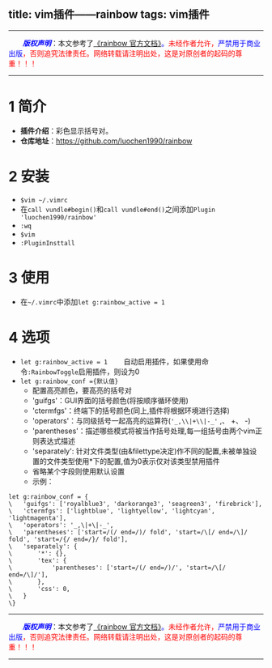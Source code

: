 title: vim插件——rainbow
tags: vim插件
---

------

&emsp;&emsp;<font color=blue>**_版权声明_**</font>：本文参考了<font color=blue>[《rainbow 官方文档》](https://github.com/luochen1990/rainbow "点击跳转")。</font><font color=red>未经作者允许，<font color=blue>严禁用于商业出版</font>，否则追究法律责任。网络转载请注明出处，这是对原创者的起码的尊重！！！</font>

------

<style>table{word-break:initial;}</style>


# 1 简介
* **插件介绍**：彩色显示括号对。
* **仓库地址**：<https://github.com/luochen1990/rainbow>

# 2 安装
* `$vim ~/.vimrc`
* 在`call vundle#begin()`和`call vundle#end()`之间添加`Plugin 'luochen1990/rainbow'`
* `:wq`
* `$vim`
* `:PluginInsttall`


# 3  使用
* 在`~/.vimrc`中添加`let g:rainbow_active = 1`

# 4 选项
* `let g:rainbow_active = 1`
&emsp;&emsp;自动启用插件，如果使用命令`:RainbowToggle`启用插件，则设为0
* `let g:rainbow_conf ={默认值}`
  * 配置高亮颜色，要高亮的括号对
  * 'guifgs'：GUI界面的括号颜色(将按顺序循环使用)
  * 'ctermfgs'：终端下的括号颜色(同上,插件将根据环境进行选择)
  * 'operators'：与同级括号一起高亮的运算符(`'_,\\|+\\|-_'` ,、 +、 -)
  * 'parentheses'：描述哪些模式将被当作括号处理,每一组括号由两个vim正则表达式描述
  * 'separately': 针对文件类型(由&filettype决定)作不同的配置,未被单独设置的文件类型使用\*下的配置,值为0表示仅对该类型禁用插件
  * 省略某个字段则使用默认设置
  * 示例：
```vim
let g:rainbow_conf = {
\	'guifgs': ['royalblue3', 'darkorange3', 'seagreen3', 'firebrick'],
\	'ctermfgs': ['lightblue', 'lightyellow', 'lightcyan', 'lightmagenta'],
\	'operators': '_,\|+\|-_',
\	'parentheses': ['start=/(/ end=/)/ fold', 'start=/\[/ end=/\]/ fold', 'start=/{/ end=/}/ fold'],
\	'separately': {
\		'*': {},
\		'tex': {
\			'parentheses': ['start=/(/ end=/)/', 'start=/\[/ end=/\]/'],
\		},
\		'css': 0,
\	}
\}
```


------

&emsp;&emsp;<font color=blue>**_版权声明_**</font>：本文参考了<font color=blue>[《rainbow 官方文档》](https://github.com/luochen1990/rainbow "点击跳转")。</font><font color=red>未经作者允许，<font color=blue>严禁用于商业出版</font>，否则追究法律责任。网络转载请注明出处，这是对原创者的起码的尊重！！！</font>

------

